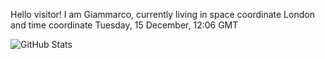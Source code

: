 Hello visitor! I am Giammarco, currently living in space coordinate London and time coordinate Tuesday, 15 December, 12:06 GMT

![GitHub Stats](https://github-readme-stats.vercel.app/api?username=grcasanova)
